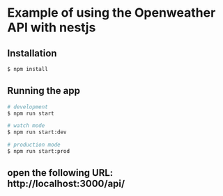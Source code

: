 # Example of using the Openweather API with nestjs

## Installation

```bash
$ npm install
```

## Running the app

```bash
# development
$ npm run start

# watch mode
$ npm run start:dev

# production mode
$ npm run start:prod
```

## open the following URL: http://localhost:3000/api/
